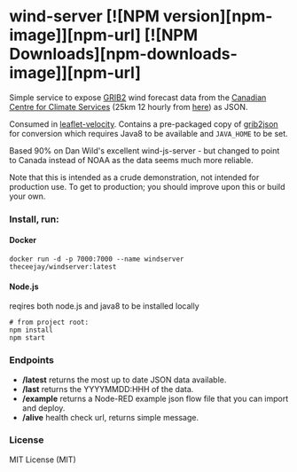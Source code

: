 # wind-server [![NPM version][npm-image]][npm-url] [![NPM Downloads][npm-downloads-image]][npm-url]

Simple service to expose [GRIB2](http://en.wikipedia.org/wiki/GRIB) wind forecast data
from the [Canadian Centre for Climate Services](https://weather.gc.ca/)
(25km 12 hourly from [here](https://dd.weather.gc.ca/model_gem_global/25km/grib2/lat_lon/)) as JSON. <br/>

Consumed in [leaflet-velocity](https://github.com/danwild/leaflet-velocity).
Contains a pre-packaged copy of [grib2json](https://github.com/cambecc/grib2json) for conversion which requires Java8 to be available and `JAVA_HOME` to be set.

Based 90% on Dan Wild's excellent wind-js-server - but changed to point to Canada instead of NOAA as the data seems much more reliable.

Note that this is intended as a crude demonstration, not intended for production use.
To get to production; you should improve upon this or build your own.

### Install, run:

#### Docker

```
docker run -d -p 7000:7000 --name windserver theceejay/windserver:latest
```

#### Node.js

reqires both node.js and java8 to be installed locally

```
# from project root:
npm install
npm start
```

### Endpoints
- **/latest** returns the most up to date JSON data available.
- **/last** returns the YYYYMMDD:HHH of the data.
- **/example** returns a Node-RED example json flow file that you can import and deploy.
- **/alive** health check url, returns simple message.

### License
MIT License (MIT)
